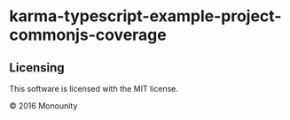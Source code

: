 # karma-typescript-example-project-commonjs-coverage

## Licensing

This software is licensed with the MIT license.

© 2016 Monounity
